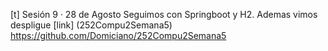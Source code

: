 [t] Sesión 9 · 28 de Agosto
Seguimos con Springboot y H2. Ademas vimos despligue
[link] (252Compu2Semana5) https://github.com/Domiciano/252Compu2Semana5